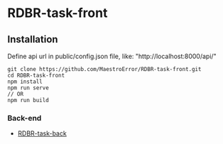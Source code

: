 # RDBR-task-front

## Installation
Define api url in public/config.json file, like: "http://localhost:8000/api/"
```
git clone https://github.com/MaestroError/RDBR-task-front.git
cd RDBR-task-front
npm install
npm run serve
// OR
npm run build
```
### Back-end
* [RDBR-task-back](https://github.com/MaestroError/RDBR-task-back)